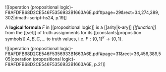 
![[operation (propositional logic)-F8AFDFB68D2CE546F5356933B1663A6E.pdf#page=29&rect=34,274,389,302|dmath-script-hs24, p.19]]

A **logical formula** $F$ in [[propositional logic]] is a [[arity|k-ary]] *[[function]]* from the [[set]] of truth assignments for its [[constants|proposition symbols]] $A, B, C, \dots$ to truth values, i.e. $F :\{0, 1\}^k \to \{0,1\}$.


![[operation (propositional logic)-F8AFDFB68D2CE546F5356933B1663A6E.pdf#page=31&rect=36,456,389,505|operation (propositional logic)-F8AFDFB68D2CE546F5356933B1663A6E, p.21]]
